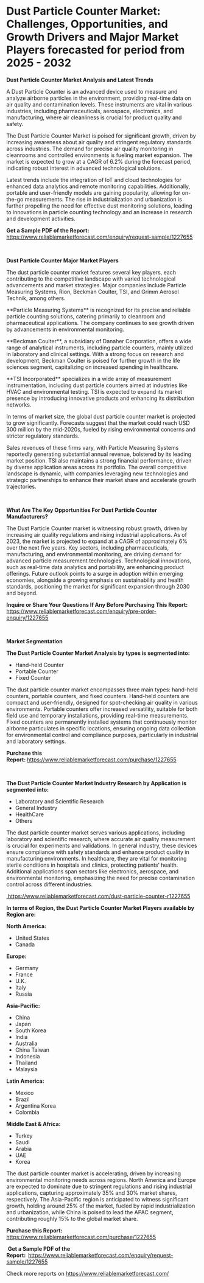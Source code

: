 <p><h1>Dust Particle Counter Market: Challenges, Opportunities, and Growth Drivers and Major Market Players forecasted for period from 2025 - 2032</h1></p><p><strong>Dust Particle Counter Market Analysis and Latest Trends</strong></p>
<p><p>A Dust Particle Counter is an advanced device used to measure and analyze airborne particles in the environment, providing real-time data on air quality and contamination levels. These instruments are vital in various industries, including pharmaceuticals, aerospace, electronics, and manufacturing, where air cleanliness is crucial for product quality and safety.</p><p>The Dust Particle Counter Market is poised for significant growth, driven by increasing awareness about air quality and stringent regulatory standards across industries. The demand for precise air quality monitoring in cleanrooms and controlled environments is fueling market expansion. The market is expected to grow at a CAGR of 6.2% during the forecast period, indicating robust interest in advanced technological solutions.</p><p>Latest trends include the integration of IoT and cloud technologies for enhanced data analytics and remote monitoring capabilities. Additionally, portable and user-friendly models are gaining popularity, allowing for on-the-go measurements. The rise in industrialization and urbanization is further propelling the need for effective dust monitoring solutions, leading to innovations in particle counting technology and an increase in research and development activities.</p></p>
<p><strong>Get a Sample PDF of the Report:&nbsp;</strong> <a href="https://www.reliablemarketforecast.com/enquiry/request-sample/1227655?utm_campaign=3307&utm_medium=2&utm_source=Github&utm_content=ia&utm_term=09042025&utm_id=dust-particle-counter">https://www.reliablemarketforecast.com/enquiry/request-sample/1227655</a></p>
<p>&nbsp;</p>
<p><strong>Dust Particle Counter Major Market Players</strong></p>
<p><p>The dust particle counter market features several key players, each contributing to the competitive landscape with varied technological advancements and market strategies. Major companies include Particle Measuring Systems, Rion, Beckman Coulter, TSI, and Grimm Aerosol Technik, among others.</p><p>**Particle Measuring Systems** is recognized for its precise and reliable particle counting solutions, catering primarily to cleanroom and pharmaceutical applications. The company continues to see growth driven by advancements in environmental monitoring. </p><p>**Beckman Coulter**, a subsidiary of Danaher Corporation, offers a wide range of analytical instruments, including particle counters, mainly utilized in laboratory and clinical settings. With a strong focus on research and development, Beckman Coulter is poised for further growth in the life sciences segment, capitalizing on increased spending in healthcare.</p><p>**TSI Incorporated** specializes in a wide array of measurement instrumentation, including dust particle counters aimed at industries like HVAC and environmental testing. TSI is expected to expand its market presence by introducing innovative products and enhancing its distribution networks.</p><p>In terms of market size, the global dust particle counter market is projected to grow significantly. Forecasts suggest that the market could reach USD 300 million by the mid-2020s, fueled by rising environmental concerns and stricter regulatory standards. </p><p>Sales revenues of these firms vary, with Particle Measuring Systems reportedly generating substantial annual revenue, bolstered by its leading market position. TSI also maintains a strong financial performance, driven by diverse application areas across its portfolio. The overall competitive landscape is dynamic, with companies leveraging new technologies and strategic partnerships to enhance their market share and accelerate growth trajectories.</p></p>
<p>&nbsp;</p>
<p><strong>What Are The Key Opportunities For Dust Particle Counter Manufacturers?</strong></p>
<p><p>The Dust Particle Counter market is witnessing robust growth, driven by increasing air quality regulations and rising industrial applications. As of 2023, the market is projected to expand at a CAGR of approximately 6% over the next five years. Key sectors, including pharmaceuticals, manufacturing, and environmental monitoring, are driving demand for advanced particle measurement technologies. Technological innovations, such as real-time data analytics and portability, are enhancing product offerings. Future outlook points to a surge in adoption within emerging economies, alongside a growing emphasis on sustainability and health standards, positioning the market for significant expansion through 2030 and beyond.</p></p>
<p><strong>Inquire or Share Your Questions If Any Before Purchasing This Report:</strong> <a href="https://www.reliablemarketforecast.com/enquiry/pre-order-enquiry/1227655?utm_campaign=3307&utm_medium=2&utm_source=Github&utm_content=ia&utm_term=09042025&utm_id=dust-particle-counter">https://www.reliablemarketforecast.com/enquiry/pre-order-enquiry/1227655</a></p>
<p>&nbsp;</p>
<p><strong>Market Segmentation</strong></p>
<p><strong>The Dust Particle Counter Market Analysis by types is segmented into:</strong></p>
<p><ul><li>Hand-held Counter</li><li>Portable Counter</li><li>Fixed Counter</li></ul></p>
<p><p>The dust particle counter market encompasses three main types: hand-held counters, portable counters, and fixed counters. Hand-held counters are compact and user-friendly, designed for spot-checking air quality in various environments. Portable counters offer increased versatility, suitable for both field use and temporary installations, providing real-time measurements. Fixed counters are permanently installed systems that continuously monitor airborne particulates in specific locations, ensuring ongoing data collection for environmental control and compliance purposes, particularly in industrial and laboratory settings.</p></p>
<p><strong>Purchase this Report:&nbsp;</strong><a href="https://www.reliablemarketforecast.com/purchase/1227655?utm_campaign=3307&utm_medium=2&utm_source=Github&utm_content=ia&utm_term=09042025&utm_id=dust-particle-counter">https://www.reliablemarketforecast.com/purchase/1227655</a></p>
<p>&nbsp;</p>
<p><strong>The Dust Particle Counter Market Industry Research by Application is segmented into:</strong></p>
<p><ul><li>Laboratory and Scientific Research</li><li>General Industry</li><li>HealthCare</li><li>Others</li></ul></p>
<p><p>The dust particle counter market serves various applications, including laboratory and scientific research, where accurate air quality measurement is crucial for experiments and validations. In general industry, these devices ensure compliance with safety standards and enhance product quality in manufacturing environments. In healthcare, they are vital for monitoring sterile conditions in hospitals and clinics, protecting patients’ health. Additional applications span sectors like electronics, aerospace, and environmental monitoring, emphasizing the need for precise contamination control across different industries.</p></p>
<p><a href="https://www.reliablemarketforecast.com/dust-particle-counter-r1227655?utm_campaign=3307&utm_medium=2&utm_source=Github&utm_content=ia&utm_term=09042025&utm_id=dust-particle-counter">&nbsp;https://www.reliablemarketforecast.com/dust-particle-counter-r1227655</a></p>
<p><strong>In terms of Region, the Dust Particle Counter Market Players available by Region are:</strong></p>
<p>
    <p> <strong> North America: </strong>
        <ul>
            <li>United States</li>
            <li>Canada</li>
        </ul>
        </p> 
    <p> <strong> Europe: </strong>
        <ul>
            <li>Germany</li>
            <li>France</li>
            <li>U.K.</li>
            <li>Italy</li>
            <li>Russia</li>
        </ul>
        </p> 
    <p> <strong> Asia-Pacific: </strong>
        <ul>
            <li>China</li>
            <li>Japan</li>
            <li>South Korea</li>
            <li>India</li>
            <li>Australia</li>
            <li>China Taiwan</li>
            <li>Indonesia</li>
            <li>Thailand</li>
            <li>Malaysia</li>
        </ul>
        </p> 
    <p> <strong> Latin America: </strong>
        <ul>
            <li>Mexico</li>
            <li>Brazil</li>
            <li>Argentina Korea</li>
            <li>Colombia</li>
        </ul>
        </p> 
    <p> <strong> Middle East & Africa: </strong>
        <ul>
            <li>Turkey</li>
            <li>Saudi</li>
            <li>Arabia</li>
            <li>UAE</li>
            <li>Korea</li>
        </ul>
    </p>
    </p>
<p><p>The dust particle counter market is accelerating, driven by increasing environmental monitoring needs across regions. North America and Europe are expected to dominate due to stringent regulations and rising industrial applications, capturing approximately 35% and 30% market shares, respectively. The Asia-Pacific region is anticipated to witness significant growth, holding around 25% of the market, fueled by rapid industrialization and urbanization, while China is poised to lead the APAC segment, contributing roughly 15% to the global market share.</p></p>
<p><strong>Purchase this Report: </strong><a href="https://www.reliablemarketforecast.com/purchase/1227655?utm_campaign=3307&utm_medium=2&utm_source=Github&utm_content=ia&utm_term=09042025&utm_id=dust-particle-counter">https://www.reliablemarketforecast.com/purchase/1227655</a></p>
<p>&nbsp;<strong>Get a Sample PDF of the Report:&nbsp;&nbsp;</strong><a href="https://www.reliablemarketforecast.com/enquiry/request-sample/1227655?utm_campaign=3307&utm_medium=2&utm_source=Github&utm_content=ia&utm_term=09042025&utm_id=dust-particle-counter">https://www.reliablemarketforecast.com/enquiry/request-sample/1227655</a></p>
<p><strong></strong></p>
<p>Check more reports on <a href="https://www.reliablemarketforecast.com/?utm_campaign=3307&utm_medium=2&utm_source=Github&utm_content=ia&utm_term=09042025&utm_id=dust-particle-counter">https://www.reliablemarketforecast.com/</a></p>